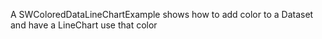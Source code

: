 A SWColoredDataLineChartExample shows how to add color to a Dataset and have a LineChart use that color
